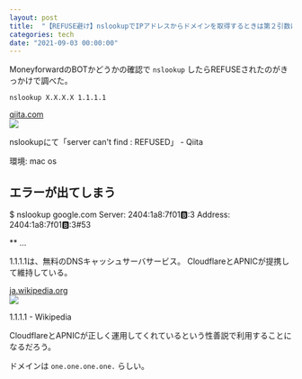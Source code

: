 ```yaml
---
layout: post
title:  "【REFUSE避け】nslookupでIPアドレスからドメインを取得するときは第２引数に「1.1.1.1」をつけるといい"
categories: tech
date: "2021-09-03 00:00:00"
---
```


MoneyforwardのBOTかどうかの確認で `nslookup` したらREFUSEされたのがきっかけで調べた。

```
nslookup X.X.X.X 1.1.1.1
```


<div class="card">
  <a href="https://qiita.com/snamiki1212/items/ad2c7d4f7094c593e542"></a>
  <div class="card__header">
    <a href="https://qiita.com/snamiki1212/items/ad2c7d4f7094c593e542">qiita.com</a>
  </div>
  <div class="card__image">
    <img src="https://qiita-user-contents.imgix.net/https%3A%2F%2Fcdn.qiita.com%2Fassets%2Fpublic%2Farticle-ogp-background-1150d8b18a7c15795b701a55ae908f94.png?ixlib=rb-4.0.0&w=1200&mark64=aHR0cHM6Ly9xaWl0YS11c2VyLWNvbnRlbnRzLmltZ2l4Lm5ldC9-dGV4dD9peGxpYj1yYi00LjAuMCZ3PTg0MCZoPTM4MCZ0eHQ2ND1ibk5zYjI5cmRYRGpnYXZqZ2FiamdJeHpaWEoyWlhJZ1kyRnVKM1FnWm1sdVpDQThaRzl0WVdsdVBqb2dVa1ZHVlZORlJPT0FqUSZ0eHQtY29sb3I9JTIzMzMzJnR4dC1mb250PUhpcmFnaW5vJTIwU2FucyUyMFc2JnR4dC1zaXplPTU0JnR4dC1jbGlwPWVsbGlwc2lzJnR4dC1hbGlnbj1jZW50ZXIlMkNtaWRkbGUmcz1jZGQwMGQyYTQwNDdjYjUwOGUzM2I3OTA1NjdiZjU0MQ&mark-align=center%2Cmiddle&blend64=aHR0cHM6Ly9xaWl0YS11c2VyLWNvbnRlbnRzLmltZ2l4Lm5ldC9-dGV4dD9peGxpYj1yYi00LjAuMCZ3PTg0MCZoPTUwMCZ0eHQ2ND1RSE51WVcxcGEya3hNakV5JnR4dC1jb2xvcj0lMjMzMzMmdHh0LWZvbnQ9SGlyYWdpbm8lMjBTYW5zJTIwVzYmdHh0LXNpemU9NDUmdHh0LWFsaWduPXJpZ2h0JTJDYm90dG9tJnM9MWJiMjlmYWEwZWEzM2EyNWNkM2NhMDI1MzNhZDRiMTk&blend-align=center%2Cmiddle&blend-mode=normal&s=d6695fffe0a914a833f557e8ee271075">
  </div>
  <div class="card__title">
    <p>nslookupにて「server can't find <domain>: REFUSED」 - Qiita</p>
  </div>
  <div class="card__description">
    <p>環境: mac os 

## エラーが出てしまう
$ nslookup google.com
Server:     2404:1a8:7f01:b::3
Address:    2404:1a8:7f01:b::3#53

** ...</p>
  </div>
</div>


1.1.1.1は、無料のDNSキャッシュサーバサービス。
CloudflareとAPNICが提携して維持している。


<div class="card">
  <a href="https://ja.wikipedia.org/wiki/1.1.1.1"></a>
  <div class="card__header">
    <a href="https://ja.wikipedia.org/wiki/1.1.1.1">ja.wikipedia.org</a>
  </div>
  <div class="card__image">
    <img src="https://ja.wikipedia.org/static/apple-touch/wikipedia.png">
  </div>
  <div class="card__title">
    <p>1.1.1.1 - Wikipedia</p>
  </div>
  <div class="card__description">
    <p></p>
  </div>
</div>


CloudflareとAPNICが正しく運用してくれているという性善説で利用することになるだろう。

ドメインは `one.one.one.one.` らしい。

